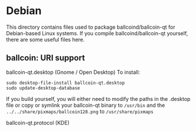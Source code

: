 
Debian
====================
This directory contains files used to package ballcoind/ballcoin-qt
for Debian-based Linux systems. If you compile ballcoind/ballcoin-qt yourself, there are some useful files here.

## ballcoin: URI support ##


ballcoin-qt.desktop  (Gnome / Open Desktop)
To install:

	sudo desktop-file-install ballcoin-qt.desktop
	sudo update-desktop-database

If you build yourself, you will either need to modify the paths in
the .desktop file or copy or symlink your ballcoin-qt binary to `/usr/bin`
and the `../../share/pixmaps/ballcoin128.png` to `/usr/share/pixmaps`

ballcoin-qt.protocol (KDE)

